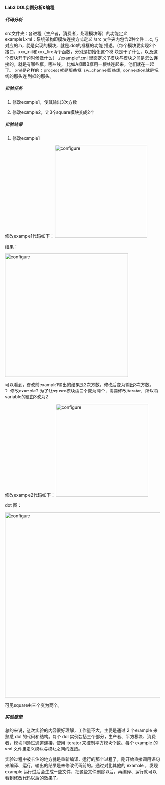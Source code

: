 #### Lab3 DOL实例分析&编程
##### 代码分析
src文件夹：各进程（生产者，消费者，处理模块等）的功能定义 
example1.xml：系统架构即模块连接方式定义 
/src 文件夹内包含2种文件：.c, 与对应的.h，就是实现的模块，就是.dot的框框的功能 描述。（每个模块要实现2个接口，xxx_init和xxx_fire两个函数，分别是初始化这个模 块是干了什么，以及这个模块开干的时候做什么） 
./example*.xml 里面定义了模块与模块之间是怎么连接的，就是有哪些框，哪些线， 比如A框跟B框用一根线连起来，他们就在一起了。 
xml是这样的：process就是那些框, sw_channel那些线, connection就是把线的那头连 到框的那头。

##### 实验任务

1. 修改example1，使其输出3次方数

2. 修改example2，让3个square模块变成2个

##### 实验结果
1. 修改example1

修改example1代码如下：
<img src="http://wx4.sinaimg.cn/mw690/d6c2dee9ly1fbzoiljsycj20lc0gj0yu.jpg" width="300" alt="configure"/>

结果：

<img src="http://wx2.sinaimg.cn/mw690/d6c2dee9ly1fbzoio3hh0j20ow0qvat4.jpg" width="400" alt="configure"/>

可以看到，修改前example1输出的结果是2次方数，修改后变为输出3次方数。
<br />
2. 修改example2
为了让squsre模块由三个变为两个，需要修改iterator，所以将variable的值由3改为2

修改example2代码如下：
<img src="http://wx1.sinaimg.cn/mw690/d6c2dee9ly1fbzoihk90bj20n80giwpu.jpg" width="300" alt="configure"/>

dot 图：

<img src="http://wx4.sinaimg.cn/mw690/d6c2dee9ly1fbzoijgrr4j216d0wvmze.jpg" width="600" alt="configure"/>

可见square由三个变为两个。


##### 实验感想

总的来说，这次实验的内容很好理解，工作量不大，主要是通过 2 个example 来熟悉 dol 的代码和结构。每个 dol 实例包括三个部分，生产者、平方模块、消费者，模块间通过通道连接，使用 iterator 来控制平方模块个数。每个 example 的 xml 文件里定义模块与模块之间的连接。

实验过程中被卡住的地方就是重新编译、运行的那个过程了，刚开始直接调用语句来编译、运行，输出的结果是未修改代码前的。通过对比其他的 example ，发现 example 运行过后会生成一些文件，把这些文件删除以后，再编译、运行就可以看到修改代码以后的效果了。
